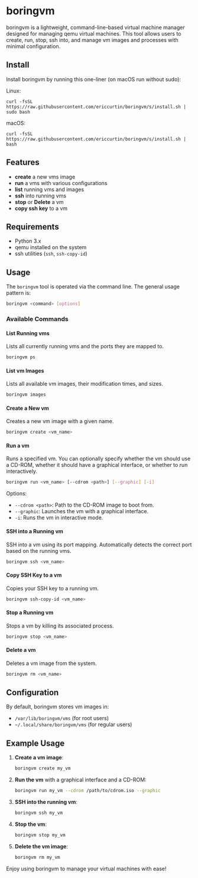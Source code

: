 # boringvm

boringvm is a lightweight, command-line-based virtual machine manager designed for managing qemu virtual machines. This tool allows users to create, run, stop, ssh into, and manage vm images and processes with minimal configuration.

## Install

Install boringvm by running this one-liner (on macOS run without sudo):

Linux:

```
curl -fsSL https://raw.githubusercontent.com/ericcurtin/boringvm/s/install.sh | sudo bash
```

macOS:

```
curl -fsSL https://raw.githubusercontent.com/ericcurtin/boringvm/s/install.sh | bash
```

## Features

- **create** a new vms image
- **run** a vms with various configurations
- **list** running vms and images
- **ssh** into running vms
- **stop** or **Delete** a vm
- **copy ssh key** to a vm

## Requirements

- Python 3.x
- qemu installed on the system
- ssh utilities (`ssh`, `ssh-copy-id`)
  
## Usage

The `boringvm` tool is operated via the command line. The general usage pattern is:

```bash
boringvm <command> [options]
```

### Available Commands

#### List Running vms
Lists all currently running vms and the ports they are mapped to.

```bash
boringvm ps
```

#### List vm Images
Lists all available vm images, their modification times, and sizes.

```bash
boringvm images
```

#### Create a New vm
Creates a new vm image with a given name.

```bash
boringvm create <vm_name>
```

#### Run a vm
Runs a specified vm. You can optionally specify whether the vm should use a CD-ROM, whether it should have a graphical interface, or whether to run interactively.

```bash
boringvm run <vm_name> [--cdrom <path>] [--graphic] [-i]
```

Options:
- `--cdrom <path>`: Path to the CD-ROM image to boot from.
- `--graphic`: Launches the vm with a graphical interface.
- `-i`: Runs the vm in interactive mode.

#### SSH into a Running vm
SSH into a vm using its port mapping. Automatically detects the correct port based on the running vms.

```bash
boringvm ssh <vm_name>
```

#### Copy SSH Key to a vm
Copies your SSH key to a running vm.

```bash
boringvm ssh-copy-id <vm_name>
```

#### Stop a Running vm
Stops a vm by killing its associated process.

```bash
boringvm stop <vm_name>
```

#### Delete a vm
Deletes a vm image from the system.

```bash
boringvm rm <vm_name>
```

## Configuration

By default, boringvm stores vm images in:

- `/var/lib/boringvm/vms` (for root users)
- `~/.local/share/boringvm/vms` (for regular users)

## Example Usage

1. **Create a vm image**:
   ```bash
   boringvm create my_vm
   ```

2. **Run the vm** with a graphical interface and a CD-ROM:
   ```bash
   boringvm run my_vm --cdrom /path/to/cdrom.iso --graphic
   ```

3. **SSH into the running vm**:
   ```bash
   boringvm ssh my_vm
   ```

4. **Stop the vm**:
   ```bash
   boringvm stop my_vm
   ```

5. **Delete the vm image**:
   ```bash
   boringvm rm my_vm
   ```

Enjoy using boringvm to manage your virtual machines with ease!

